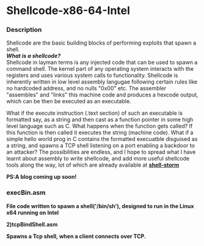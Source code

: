 # Shellcode-x86-64-Intel
<h3>Description</h3>

<p>Shellcode are the basic building blocks of performing exploits that spawn a shell. </br>
<b>
<i>What is a shellcode?</i>
</b> </br>
Shellcode in layman terms is any injected code that can be used to spawn a command shell. The kernel part of any operating system interacts with the registers and uses various system calls to functionality. Shellcode is inherently written in low level assembly langugae following certain rules like no hardcoded address, and no nulls "0x00" etc. The assembler "assembles" and "links" this machine code and produces a hexcode output, which can be then be executed as an executable.

What if the execute instruction (.text section) of such an executable is formatted say, as a string and then cast as a function pointer in some high level language such as C. What happens when the function gets called? If this function is then called it executes the string (machine code). What if a simple hello world prog in C contains the formatted execuatble disguised as a string, and spawns a TCP shell listening on a port enabling a backdoor to an attacker? The possibilities are endless, and I hope to spread what I have learnt about assembly to write shellcode, and add more useful shellcode tools along the way, lot of which are already available at <b> <a href="http://shell-storm.org/shellcode/">shell-storm</a>

<b>PS:A blog coming up soon!</b>
</p>
<h3><b>execBin.asm</b></h3>

File code written to spawn a shell('/bin/sh'), designed to run in the Linux x64 running on Intel

2)tcpBindShell.asm

Spawns a <b>Tcp shell</b>, when a client connects over TCP. 

